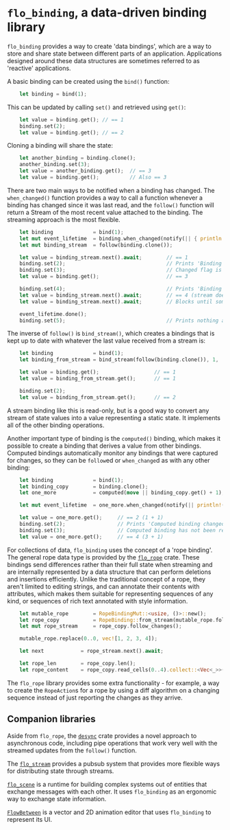 # `flo_binding`, a data-driven binding library

`flo_binding` provides a way to create 'data bindings', which are a way to store
and share state between different parts of an application. Applications designed
around these data structures are sometimes referred to as 'reactive' applications.

A basic binding can be created using the `bind()` function:

```Rust
    let binding = bind(1);
```

This can be updated by calling `set()` and retrieved using `get()`:

```Rust
    let value = binding.get(); // == 1
    binding.set(2);
    let value = binding.get(); // == 2
```

Cloning a binding will share the state:

```Rust
    let another_binding = binding.clone();
    another_binding.set(3);
    let value = another_binding.get();  // == 3
    let value = binding.get();          // Also == 3
```

There are two main ways to be notified when a binding has changed. The
`when_changed()` function provides a way to call a function whenever a binding
has changed since it was last read, and the `follow()` function will return a
Stream of the most recent value attached to the binding. The streaming approach
is the most flexible.

```Rust
    let binding             = bind(1);
    let mut event_lifetime  = binding.when_changed(notify(|| { println!("Binding changed"); }));
    let mut binding_stream  = follow(binding.clone());

    let value = binding_stream.next().await;        // == 1
    binding.set(2);                                 // Prints 'Binding changed'
    binding.set(3);                                 // Changed flag is set, so prints nothing
    let value = binding.get();                      // == 3

    binding.set(4);                                 // Prints 'Binding changed' again
    let value = binding_stream.next().await;        // == 4 (stream does not return intermediate values)
    let value = binding_stream.next().await;        // Blocks until something elsewhere updates the binding

    event_lifetime.done();
    binding.set(5);                                 // Prints nothing as the 'when_changed' event has been deregistered
```

The inverse of `follow()` is `bind_stream()`, which creates a bindings that is kept
up to date with whatever the last value received from a stream is:

```Rust
    let binding             = bind(1);
    let binding_from_stream = bind_stream(follow(binding.clone()), 1, |_old_value, new_value| new_value);

    let value = binding.get();                  // == 1
    let value = binding_from_stream.get();      // == 1

    binding.set(2);
    let value = binding_from_stream.get();      // == 2
```

A stream binding like this is read-only, but is a good way to convert any stream of
state values into a value representing a static state. It implements all of the other
binding operations.

Another important type of binding is the `computed()` binding, which makes it possible
to create a binding that derives a value from other bindings. Computed bindings
automatically monitor any bindings that were captured for changes, so they can be
`follow`ed or `when_change`d as with any other binding:

```Rust
    let binding             = bind(1);
    let binding_copy        = binding.clone();
    let one_more            = computed(move || binding_copy.get() + 1);

    let mut event_lifetime  = one_more.when_changed(notify(|| println!("Computed binding changed")));

    let value = one_more.get();     // == 2 (1 + 1)
    binding.set(2);                 // Prints 'Computed binding changed'
    binding.set(3);                 // Computed binding has not been read since the last notification so prints nothing
    let value = one_more.get();     // == 4 (3 + 1)
```

For collections of data, `flo_binding` uses the concept of a 'rope binding'. The
general rope data type is provided by the [`flo_rope`](https://crates.io/crates/flo_rope)
crate. These bindings send differences rather than their full state when streaming and
are internally represented by a data structure that can perform deletions and insertions
efficiently. Unlike the traditional concept of a rope, they aren't limited to editing
strings, and can annotate their contents with attributes, which makes them suitable for
representing sequences of any kind, or sequences of rich text annotated with style
information.

```Rust
    let mutable_rope        = RopeBindingMut::<usize, ()>::new();
    let rope_copy           = RopeBinding::from_stream(mutable_rope.follow_changes());
    let mut rope_stream     = rope_copy.follow_changes();

    mutable_rope.replace(0..0, vec![1, 2, 3, 4]);

    let next            = rope_stream.next().await;                         // == RopeAction::Replace(0..0, vec![1,2,3,4]))

    let rope_len        = rope_copy.len();                                  // == 4
    let rope_content    = rope_copy.read_cells(0..4).collect::<Vec<_>>();   // == vec![1, 2, 3, 4]
```

The `flo_rope` library provides some extra functionality - for example, a way to create the
`RopeAction`s for a rope by using a diff algorithm on a changing sequence instead of just
reporting the changes as they arrive.

## Companion libraries

Aside from `flo_rope`, the [`desync`](https://crates.io/crates/desync) crate provides a
novel approach to asynchronous code, including pipe operations that work very well with
the streamed updates from the `follow()` function.

The [`flo_stream`](https://crates.io/crates/flo_stream) provides a pubsub system that
provides more flexible ways for distributing state through streams.

[`flo_scene`](https://github.com/logicalshift/flo_scene) is a runtime for building
complex systems out of entities that exchange messages with each other. It uses
`flo_binding` as an ergonomic way to exchange state information.

[`FlowBetween`](https://github.com/logicalshift/flowbetween) is a vector and
2D animation editor that uses `flo_binding` to represent its UI.
